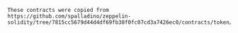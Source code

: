     These contracts were copied from https://github.com/spalladino/zeppelin-solidity/tree/7815cc5679d44d4df69fb38f0fc07cd3a7426ec0/contracts/token/ERC721
